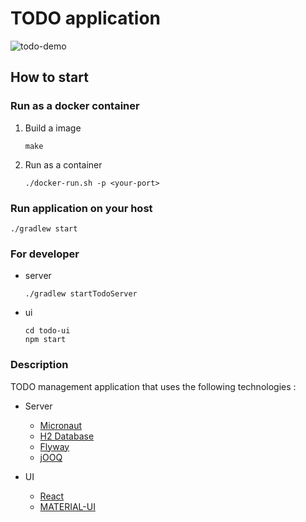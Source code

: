# TODO application

![todo-demo](https://user-images.githubusercontent.com/6317652/80957261-ca83b580-8e3d-11ea-879d-3f8a24fa0d76.gif)

## How to start

### Run as a docker container

1. Build a image

   ```shell
   make
   ```

1. Run as a container

    ```shell
    ./docker-run.sh -p <your-port>
     ```

### Run application on your host

```shell
./gradlew start
```

### For developer

- server

    ```shell
    ./gradlew startTodoServer
    ```

- ui

    ```shell
    cd todo-ui
    npm start
    ```

### Description

TODO management application that uses the following 
technologies :

- Server

  - [Micronaut](https://micronaut.io/)
  - [H2 Database](https://www.h2database.com/html/main.html)
  - [Flyway](https://flywaydb.org/)
  - [jOOQ](https://www.jooq.org/)

- UI
  - [React](https://reactjs.org/)
  - [MATERIAL-UI](https://material-ui.com/)
